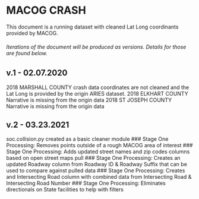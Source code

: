 # MACOG CRASH 

This document is a running dataset with cleaned Lat Long coordinants provided by MACOG.

###### Iterations of the document will be produced as versions.  Details for those are found below.

## v.1 - 02.07.2020
2018 MARSHALL COUNTY crash data coordinates are not cleaned and the Lat Long is provided by the origin ARIES dataset.
2018 ELKHART COUNTY Narrative is missing from the origin data
2018 ST JOSEPH COUNTY Narrative is missing from the origin data

## v.2 - 03.23.2021
soc.collision.py created as a basic cleaner module 
	### Stage One Processing: Removes points outside of a rough MACOG area of interest 
	### Stage One Processing: Adds updated street names and zip codes columns based on open  street maps pull 
	### Stage One Processing: Creates an updated Roadway column from Roadway ID & Roadway Suffix that can be used to compare against pulled data 
	### Stage One Processing: Creates and Intersecting Road column with combined data from Intersecting Road & Intersecting Road Number 
	### Stage One Processing: Eliminates directionals on State facilities to help with filters 
